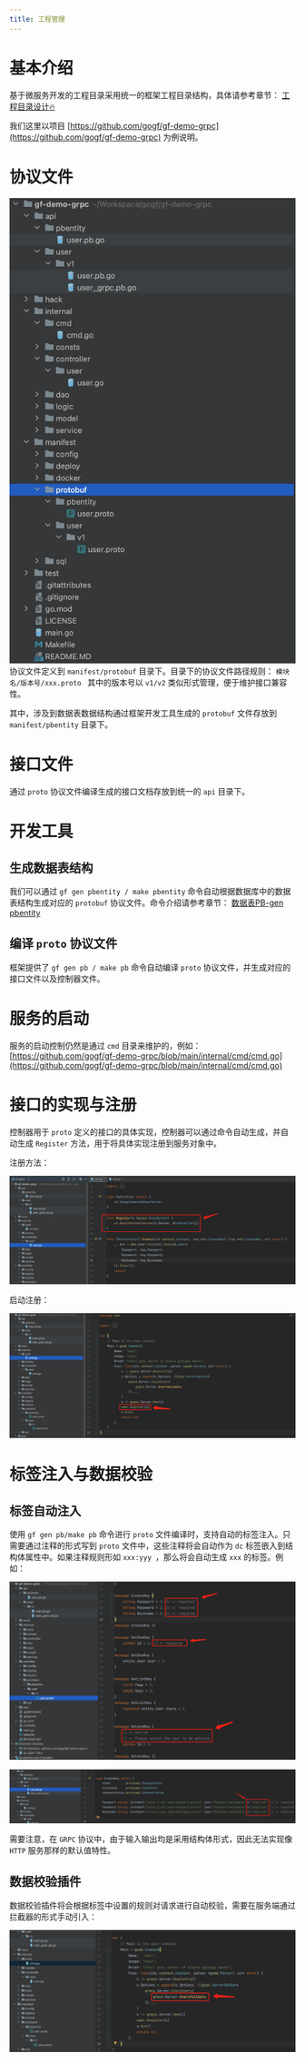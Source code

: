 ```yaml
---
title: 工程管理
---
```


# 基本介绍

基于微服务开发的工程目录采用统一的框架工程目录结构，具体请参考章节： [工程目录设计🔥](/docs/框架设计/工程开发设计/工程目录设计)

我们这里以项目 [https://github.com/gogf/gf-demo-grpc](https://github.com/gogf/gf-demo-grpc) 为例说明。

# 协议文件

![](/download/attachments/80488185/image2023-3-14_21-30-51.png?version=1&modificationDate=1678800607008&api=v2)协议文件定义到 `manifest/protobuf` 目录下。目录下的协议文件路径规则： `模块名/版本号/xxx.proto ` 其中的版本号以 `v1/v2` 类似形式管理，便于维护接口兼容性。

其中，涉及到数据表数据结构通过框架开发工具生成的 `protobuf` 文件存放到 `manifest/pbentity` 目录下。

# 接口文件

通过 `proto` 协议文件编译生成的接口文档存放到统一的 `api` 目录下。

# 开发工具

## 生成数据表结构

我们可以通过 `gf gen pbentity / make pbentity` 命令自动根据数据库中的数据表结构生成对应的 `protobuf` 协议文件。命令介绍请参考章节： [数据表PB-gen pbentity](/docs/开发工具/代码生成-gen/数据表PB-gen%20pbentity)

## 编译 `proto` 协议文件

框架提供了 `gf gen pb / make pb` 命令自动编译 `proto` 协议文件，并生成对应的接口文件以及控制器文件。

# 服务的启动

服务的启动控制仍然是通过 `cmd` 目录来维护的，例如： [https://github.com/gogf/gf-demo-grpc/blob/main/internal/cmd/cmd.go](https://github.com/gogf/gf-demo-grpc/blob/main/internal/cmd/cmd.go)

# 接口的实现与注册

控制器用于 `proto` 定义的接口的具体实现，控制器可以通过命令自动生成，并自动生成 `Register` 方法，用于将具体实现注册到服务对象中。

注册方法：

![](/download/attachments/80488185/image2023-3-14_21-55-21.png?version=1&modificationDate=1678802077443&api=v2)

启动注册：

![](/download/attachments/80488185/image2023-3-14_21-56-5.png?version=1&modificationDate=1678802121241&api=v2)

# 标签注入与数据校验

## 标签自动注入

使用 `gf gen pb/make pb` 命令进行 `proto` 文件编译时，支持自动的标签注入。只需要通过注释的形式写到 `proto` 文件中，这些注释将会自动作为 `dc` 标签嵌入到结构体属性中。如果注释规则形如 `xxx:yyy `，那么将会自动生成 `xxx` 的标签。例如：

![](/download/attachments/80488185/image2023-3-16_20-37-20.png?version=1&modificationDate=1678970194761&api=v2)

![](/download/attachments/80488185/image2023-3-15_20-39-11.png?version=1&modificationDate=1678883907097&api=v2)

需要注意，在 `GRPC` 协议中，由于输入输出均是采用结构体形式，因此无法实现像 `HTTP` 服务那样的默认值特性。

## 数据校验插件

数据校验插件将会根据标签中设置的规则对请求进行自动校验，需要在服务端通过拦截器的形式手动引入：

![](/download/attachments/80488185/image2023-3-15_20-40-13.png?version=1&modificationDate=1678883968452&api=v2)